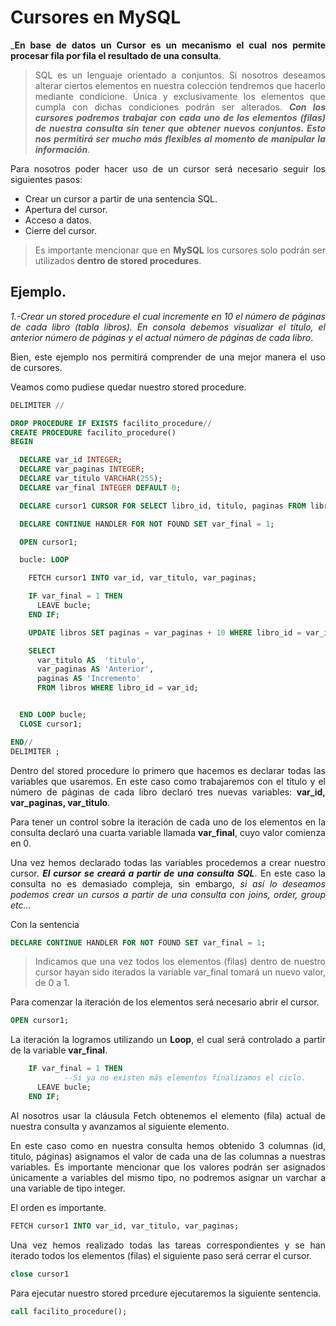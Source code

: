 <div align="justify">

# Cursores en MySQL

___En base de datos un Cursor es un mecanismo el cual nos permite procesar fila por fila el resultado de una consulta__.

>SQL es un lenguaje orientado a conjuntos. Si nosotros deseamos alterar ciertos elementos en nuestra colección tendremos que hacerlo mediante condicione. Única y exclusivamente los elementos que cumpla con dichas condiciones podrán ser alterados. ___Con los cursores podremos trabajar con cada uno de los elementos (filas) de nuestra consulta sin tener que obtener nuevos conjuntos. Esto nos permitirá ser mucho más flexibles al momento de manipular la información___.

Para nosotros poder hacer uso de un cursor será necesario seguir los siguientes pasos:
 - Crear un cursor a partir de una sentencia SQL.
 - Apertura del cursor.
 - Acceso a datos.
 - Cierre del cursor.

>Es importante mencionar que en __MySQL__ los cursores solo podrán ser utilizados __dentro de stored procedures__.

## Ejemplo.

_1.-Crear un stored procedure el cual incremente en 10 el número de páginas de cada libro (tabla libros). En consola debemos visualizar el título, el anterior número de páginas y el actual número de páginas de cada libro_.

Bien, este ejemplo nos permitirá comprender de una mejor manera el uso de cursores.

Veamos como pudiese quedar nuestro stored procedure.

```sql
DELIMITER //

DROP PROCEDURE IF EXISTS facilito_procedure//
CREATE PROCEDURE facilito_procedure()
BEGIN

  DECLARE var_id INTEGER;
  DECLARE var_paginas INTEGER;
  DECLARE var_titulo VARCHAR(255);
  DECLARE var_final INTEGER DEFAULT 0;

  DECLARE cursor1 CURSOR FOR SELECT libro_id, titulo, paginas FROM libros;

  DECLARE CONTINUE HANDLER FOR NOT FOUND SET var_final = 1;

  OPEN cursor1;

  bucle: LOOP

    FETCH cursor1 INTO var_id, var_titulo, var_paginas;

    IF var_final = 1 THEN
      LEAVE bucle;
    END IF;

    UPDATE libros SET paginas = var_paginas + 10 WHERE libro_id = var_id;

    SELECT
      var_titulo AS  'titulo',
      var_paginas AS 'Anterior',
      paginas AS 'Incremento'
      FROM libros WHERE libro_id = var_id;


  END LOOP bucle;
  CLOSE cursor1;

END//
DELIMITER ;
```

Dentro del stored procedure lo primero que hacemos es declarar todas las variables que usaremos. En este caso como trabajaremos con el título y el número de páginas de cada libro declaró tres nuevas variables: __var_id, var_paginas, var_titulo__.

Para tener un control sobre la iteración de cada uno de los elementos en la consulta declaró una cuarta variable llamada __var_final__, cuyo valor comienza en 0.

Una vez hemos declarado todas las variables procedemos a crear nuestro cursor. ___El cursor se creará a partir de una consulta SQL___. En este caso la consulta no es demasiado compleja, sin embargo, _si así lo deseamos podemos crear un cursos a partir de una consulta con joins, order, group etc.._.

Con la sentencia

```sql
DECLARE CONTINUE HANDLER FOR NOT FOUND SET var_final = 1;
```

>Indicamos que una vez todos los elementos (filas) dentro de nuestro cursor hayan sido iterados la variable var_final tomará un nuevo valor, de 0 a 1.

Para comenzar la iteración de los elementos será necesario abrir el cursor.

```sql
OPEN cursor1;
```

La iteración la logramos utilizando un __Loop__, el cual será controlado a partir de la variable __var_final__.

```sql
    IF var_final = 1 THEN
            --Si ya no existen más elementos finalizamos el ciclo.
      LEAVE bucle;
    END IF;
```

Al nosotros usar la cláusula Fetch obtenemos el elemento (fila) actual de nuestra consulta y avanzamos al siguiente elemento.

En este caso como en nuestra consulta hemos obtenido 3 columnas (id, titulo, páginas) asignamos el valor de cada una de las columnas a nuestras variables. Es importante mencionar que los valores podrán ser asignados únicamente a variables del mismo tipo, no podremos asignar un varchar a una variable de tipo integer.

El orden es importante.

```sql
FETCH cursor1 INTO var_id, var_titulo, var_paginas;
````

Una vez hemos realizado todas las tareas correspondientes y se han iterado todos los elementos (filas) el siguiente paso será cerrar el cursor.

```sql
close cursor1
````

Para ejecutar nuestro stored prcedure ejecutaremos la siguiente sentencia.

```sql
call facilito_procedure();
```

</div>